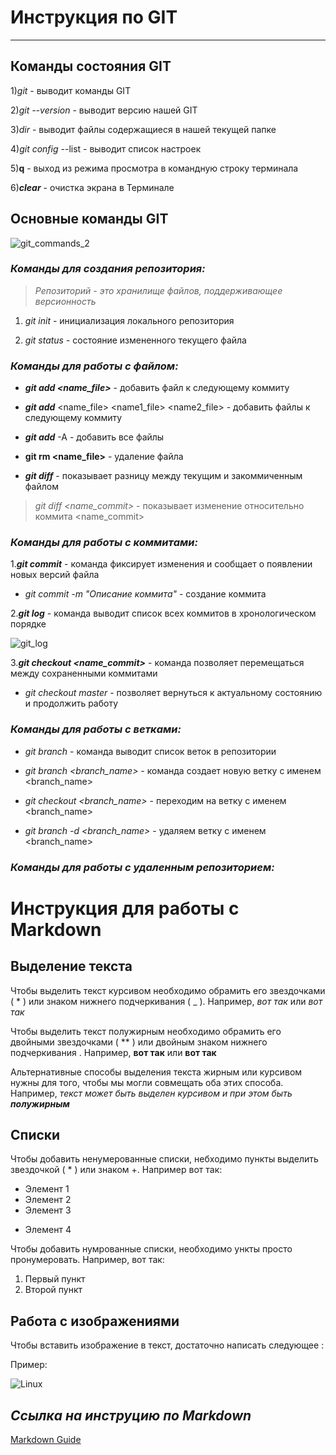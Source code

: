 # **Инструкция по GIT**
---
## **Команды состояния GIT** 


1)*git* - выводит команды GIT

2)_git --version_ - выводит версию нашей GIT

3)*dir* - выводит файлы содержащиеся в нашей текущей папке

4)*git config* --list - выводит список настроек

5)**q** - выход из режима просмотра в командную строку терминала

6)**_clear_** - очистка экрана в Терминале

## **Основные команды GIT**

![git_commands_2](git_commands_2.jpeg)

### ***Команды для создания репозитория:***

>*Репозиторий - это хранилище файлов, поддерживающее версионность*

1. *git init* - инициализация локального репозитория

2. _git status_ - состояние измененного текущего файла

### _**Команды для работы с файлом:**_ 

* _**git add <name_file>**_ - добавить файл к следующему коммиту

* _**git add**_ <name_file> <name1_file> <name2_file> - добавить файлы к следующему коммиту

* _**git add**_ -A - добавить все файлы

+ **git rm <name_file>** - удаление файла 

+ **_git diff_** - показывает разницу между текущим и закоммиченным файлом

>_git diff <name_commit>_ - показывает изменение относительно коммита <name_commit>

### **_Команды для работы с коммитами:_**

1.**_git commit_** - команда фиксирует изменения и сообщает о появлении новых версий файла

* _git commit -m "Описание коммита"_ - создание коммита

2.**_git log_** - команда выводит список всех коммитов в хронологическом порядке

![git_log](git_log.PNG)

3.**_git checkout <name_commit>_** - команда позволяет перемещаться между сохраненными коммитами

+ _git checkout master_ - позволяет вернуться к актуальному состоянию и продолжить работу

### ***Команды для работы с ветками:***
* *_git branch_* - команда выводит список веток в репозитории

* *_git branch <branch_name>_* - команда создает новую ветку с именем <branch_name>
  
* *_git checkout <branch_name>_* - переходим на ветку c именем <branch_name>

* *_git branch -d <branch_name>_* - удаляем ветку c именем <branch_name>

### ***Команды для работы с удаленным репозиторием:***



# **Инструкция для работы с Markdown**

## Выделение текста

Чтобы выделить текст курсивом необходимо обрамить его звездочками ( * ) или знаком нижнего подчеркивания ( _ ). Например, *вот так* или _вот так_

Чтобы выделить текст полужирным необходимо обрамить его двойными звездочками ( ** ) или двойным знаком нижнего подчеркивания . Например, **вот так** или __вот так__

Альтернативные способы выделения текста жирным или курсивом нужны для того, чтобы мы могли совмещать оба этих способа. Например, _текст может быть выделен курсивом и при этом быть **полужирным**_ 
## Списки

Чтобы добавить ненумерованные списки, небходимо пункты выделить звездочкой ( * ) или знаком +. Например вот так:
* Элемент 1
* Элемент 2
* Элемент 3
+ Элемент 4

Чтобы добавить нумрованные списки, необходимо ункты просто пронумеровать. Например, вот так:

1. Первый пункт
2. Второй пункт

## Работа с изображениями

Чтобы вставить изображение в текст, достаточно написать следующее ![]():

Пример:

![Linux](linux.png)

## **_Ссылка на инструцию по Markdown_**

[Markdown Guide](https://www.markdownguide.org)

